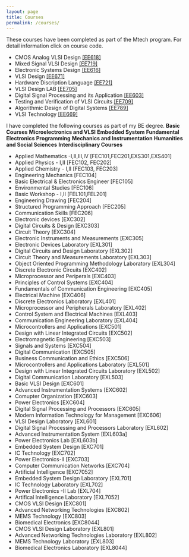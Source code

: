 ```yaml
---
layout: page
title: Courses
permalink: /courses/
---
```

These courses have been completed as part of the Mtech program. For detail information click on course code.

- CMOS Analog VLSI Design [[EE618]](https://www.ee.iitb.ac.in/web/academics/courses/EE618)
- Mixed Signal VLSI Design [[EE719]](https://www.ee.iitb.ac.in/web/academics/courses/EE719)
- Electronic Systems Design [[EE616]](https://www.ee.iitb.ac.in/web/academics/courses/EE616)
- VLSI Design [[EE671]](https://www.ee.iitb.ac.in/web/academics/courses/EE671)
- Hardware Discription Language [[EE721]](https://www.ee.iitb.ac.in/web/academics/courses/EE721)
- VLSI Design LAB [[EE705]](https://www.ee.iitb.ac.in/web/academics/courses/EE705)
- Digital Signal Processing and its Application [[EE603]](https://www.ee.iitb.ac.in/web/academics/courses/EE603)
- Testing and Verification of VLSI Circuits [[EE709]](https://www.ee.iitb.ac.in/web/academics/courses/EE709)
- Algorithmic Design of Digital Systems [[EE789]](https://www.ee.iitb.ac.in/web/academics/courses/EE789)
- VLSI Technology [[EE669]](https://www.ee.iitb.ac.in/web/academics/courses/EE669)

I have completed the following courses as part of my BE degree. 
**Basic Courses**
**Microelectronics and VLSI**
**Embedded System**
**Fundamental Electronics**
**Programming**
**Mechanics and Instrumentation**
**Humanities and Social Sciences**
**Interdisciplinary Courses**
  
  
- Applied Mathematics -I,II,III,IV [FEC101,FEC201,EXS301,EXS401]
- Applied Physics - I,II [FEC102, FEC202]
- Applied Chemistry - I,II [FEC103, FEC203]
- Engineering Mechanics [FEC104]
- Basic Electrical & Electronics Engineer [FEC105]
- Environmental Studies [FEC106]
- Basic Workshop - I,II [FEL101,FEL201]
- Engineering Drawing [FEC204]
- Structured Programming Approach [FEC205]
- Communication Skills [FEC206]
- Electronic devices [EXC302]
- Digital Circuits & Design [EXC303]
- Circuit Theory [EXC304]
- Electronic Instruments and Measurements [EXC305]
- Electronic Devices Laboratory [EXL301]
- Digital Circuits and Design Laboratory [EXL302]
- Circuit Theory and Measurements Laboratory [EXL303]
- Object Oriented Programming Methodology Laboratory [EXL304]
- Discrete Electronic Circuits [EXC402]
- Microprocessor and Periperals [EXC403]
- Principles of Control Systems [EXC404]
- Fundamentals of Communication Engineering [EXC405]
- Electrical Machine [EXC406]
- Discrete Electronics Laboratory [EXL401]
- Microprocessor and Peripherals Laboratory [EXL402]
- Control System and Electrical Machines [EXL403]
- Communication Engineering Laboratory [EXL404]
- Microcontrollers and Applications [EXC501]
- Design with Linear Integrated Circuits [EXC502]
- Electromagnetic Engineering [EXC503]
- Signals and Systems [EXC504]
- Digital Communication [EXC505]
- Business Communication and Ethics [EXC506]
- Microcontrollers and Applications Laboratory [EXL501]
- Design with Linear Integrated Circuits Laboratory [EXL502]
- Digital Communication Laboratory [EXL503]
- Basic VLSI Design [EXC601]
- Advanced Instrumentation Systems [EXC602]
- Comupter Organization [EXC603]
- Power Electronics [EXC604]
- Digital Signal Processing and Processors [EXC605]
- Modern Information Technology for  Management [EXC606]
- VLSI Design Laboratory [EXL601]
- Digital Signal Processing and Processors Laboratory [EXL602]
- Advanced Instrumentation System [EXL603a]
- Power Electronics Lab [EXL603b]
- Embedded System Design [EXC701]
- IC Technology [EXC702]
- Power Electronics-II [EXC703]
- Computer Communication Networks [EXC704]
- Artificial Intelligence [EXC7052]
- Embedded System Design Laboratory [EXL701]
- IC Technology Laboratory [EXL702]
- Power Electronics -II Lab [EXL704]
- Artifical Intelligence Laboratory [EXL7052]
- CMOS VLSI Design [EXC801]
- Advanced Networking Technologies [EXC802]
- MEMS Technology [EXC803]
- Biomedical Electronics [EXC8044]
- CMOS VLSI Design Laboratory [EXL801]
- Advanced Networking Technologies Laboratory [EXL802]
- MEMS Technology Laboratory [EXL803]
- Biomedical Electronics Laboratory [EXL8044]
